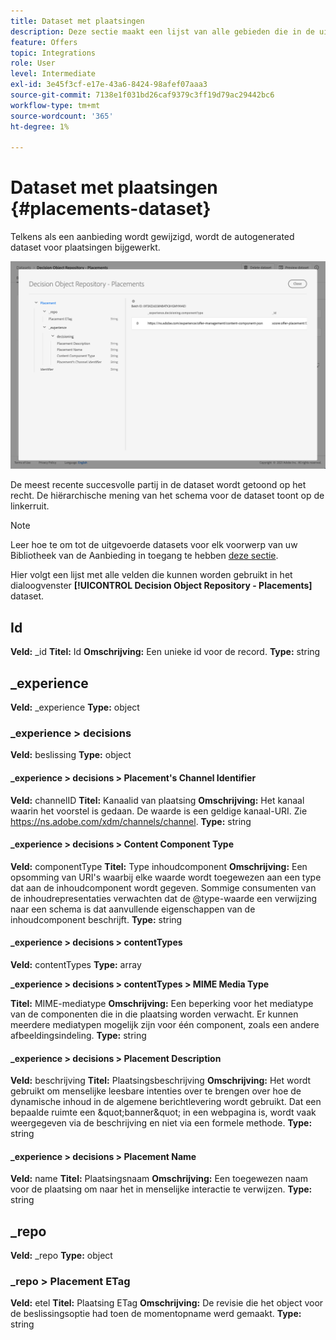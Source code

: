 ```yaml
---
title: Dataset met plaatsingen
description: Deze sectie maakt een lijst van alle gebieden die in de uitgevoerde dataset voor plaatsingen worden gebruikt.
feature: Offers
topic: Integrations
role: User
level: Intermediate
exl-id: 3e45f3cf-e17e-43a6-8424-98afef07aaa3
source-git-commit: 7138e1f031bd26caf9379c3ff19d79ac29442bc6
workflow-type: tm+mt
source-wordcount: '365'
ht-degree: 1%

---
```


# Dataset met plaatsingen {#placements-dataset}

Telkens als een aanbieding wordt gewijzigd, wordt de autogenerated dataset voor plaatsingen bijgewerkt.

![](../../assets/dataset-placements.png)

De meest recente succesvolle partij in de dataset wordt getoond op het recht. De hiërarchische mening van het schema voor de dataset toont op de linkerruit.

>[!NOTE]
>
>Leer hoe te om tot de uitgevoerde datasets voor elk voorwerp van uw Bibliotheek van de Aanbieding in toegang te hebben [deze sectie](../export-catalog/access-dataset.md).

Hier volgt een lijst met alle velden die kunnen worden gebruikt in het dialoogvenster **[!UICONTROL Decision Object Repository - Placements]** dataset.

<!--A placement describes a location or place in a personalized message. It is used to set technical constraints for content that the personalization decision supplies. The placement also represents a request to produce certain types of metrics when an experience event is produced where this placement is involved. For instance, the placement facilitates a personalized clickable image inside an email shown to an end-user. The placement may for instance request from the assembled experience that the click on its image gets reported in an experience event with a metric https://ns.adobe.com/xdm/data/metrics/web/linkclicks and a reference to this placement.-->

## Id

**Veld:** _id
**Titel:** Id
**Omschrijving:** Een unieke id voor de record.
**Type:** string

## _experience

**Veld:** _experience
**Type:** object

### _experience > decisions

**Veld:** beslissing
**Type:** object

#### _experience > decisions > Placement&#39;s Channel Identifier

**Veld:** channelID
**Titel:** Kanaalid van plaatsing
**Omschrijving:** Het kanaal waarin het voorstel is gedaan. De waarde is een geldige kanaal-URI. Zie https://ns.adobe.com/xdm/channels/channel.
**Type:** string

#### _experience > decisions > Content Component Type

**Veld:** componentType
**Titel:** Type inhoudcomponent
**Omschrijving:** Een opsomming van URI&#39;s waarbij elke waarde wordt toegewezen aan een type dat aan de inhoudcomponent wordt gegeven. Sommige consumenten van de inhoudrepresentaties verwachten dat de @type-waarde een verwijzing naar een schema is dat aanvullende eigenschappen van de inhoudcomponent beschrijft.
**Type:** string

#### _experience > decisions > contentTypes

**Veld:** contentTypes
**Type:** array

**_experience > decisions > contentTypes > MIME Media Type**

**Titel:** MIME-mediatype
**Omschrijving:** Een beperking voor het mediatype van de componenten die in die plaatsing worden verwacht. Er kunnen meerdere mediatypen mogelijk zijn voor één component, zoals een andere afbeeldingsindeling.
**Type:** string

#### _experience > decisions > Placement Description

**Veld:** beschrijving
**Titel:** Plaatsingsbeschrijving
**Omschrijving:** Het wordt gebruikt om menselijke leesbare intenties over te brengen over hoe de dynamische inhoud in de algemene berichtlevering wordt gebruikt. Dat een bepaalde ruimte een \&quot;banner\&quot; in een webpagina is, wordt vaak weergegeven via de beschrijving en niet via een formele methode.
**Type:** string

#### _experience > decisions > Placement Name

**Veld:** name
**Titel:** Plaatsingsnaam
**Omschrijving:** Een toegewezen naam voor de plaatsing om naar het in menselijke interactie te verwijzen.
**Type:** string

## _repo

**Veld:** _repo
**Type:** object

### _repo > Placement ETag

**Veld:** etel
**Titel:** Plaatsing ETag
**Omschrijving:** De revisie die het object voor de beslissingsoptie had toen de momentopname werd gemaakt.
**Type:** string
